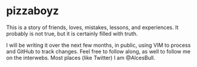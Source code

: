 # pizzaboyz

This is a story of friends, loves,  mistakes, lessons, and experiences. It probably is not true, but it is certainly filled with truth.

I will be writing it over the next few months, in public, using VIM to process and GitHub to track changes. Feel free to follow along, as well to follow me on the interwebs. Most places (like Twitter) I am @AlcesBull.
